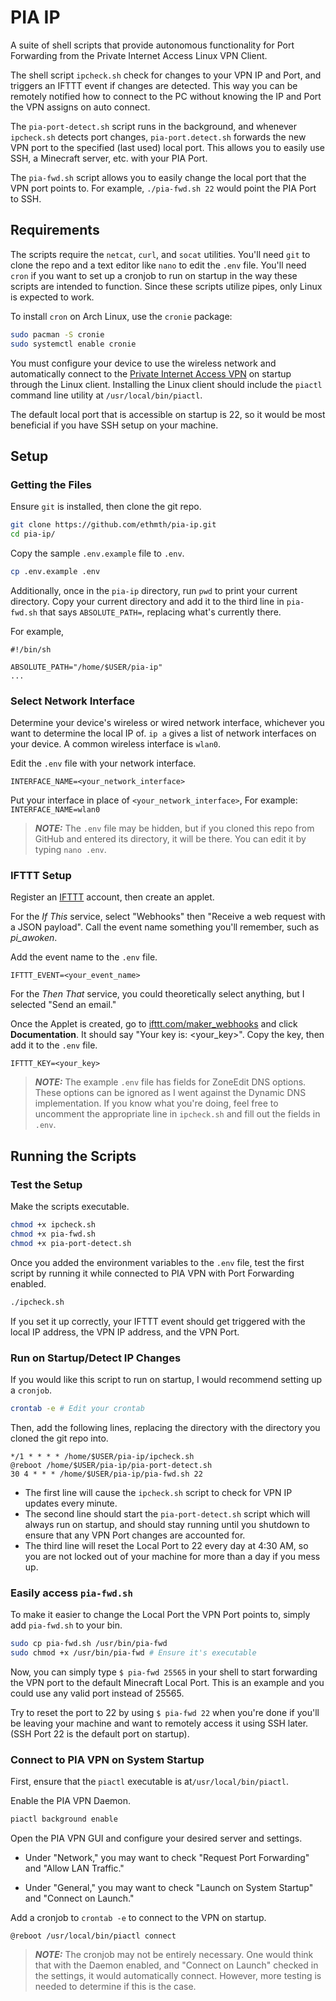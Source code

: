 # PIA IP

A suite of shell scripts that provide autonomous functionality for Port Forwarding from the Private Internet Access Linux VPN Client.

The shell script `ipcheck.sh` check for changes to your VPN IP and Port, and triggers an IFTTT event if changes are detected. This way you can be remotely notified how to connect to the PC without knowing the IP and Port the VPN assigns on auto connect.

The `pia-port-detect.sh` script runs in the background, and whenever `ipcheck.sh` detects port changes, `pia-port.detect.sh` forwards the new VPN port to the specified (last used) local port. This allows you to easily use SSH, a Minecraft server, etc. with your PIA Port.

The `pia-fwd.sh` script allows you to easily change the local port that the VPN port points to. For example, `./pia-fwd.sh 22` would point the PIA Port to SSH.

## Requirements

The scripts require the `netcat`, `curl`, and `socat` utilities. You'll need `git` to clone the repo and a text editor like `nano` to edit the `.env` file. You'll need `cron` if you want to set up a cronjob to run on startup in the way these scripts are intended to function. Since these scripts utilize pipes, only Linux is expected to work.

To install `cron` on Arch Linux, use the `cronie` package:

```sh
sudo pacman -S cronie
sudo systemctl enable cronie
```

You must configure your device to use the wireless network and automatically connect to the [Private Internet Access VPN](https://www.privateinternetaccess.com/download/linux-vpn) on startup through the Linux client. Installing the Linux client should include the `piactl` command line utility at `/usr/local/bin/piactl`.

The default local port that is accessible on startup is 22, so it would be most beneficial if you have SSH setup on your machine.

## Setup

### Getting the Files

Ensure `git` is installed, then clone the git repo.

```sh
git clone https://github.com/ethmth/pia-ip.git
cd pia-ip/
```

Copy the sample `.env.example` file to `.env`.

```sh
cp .env.example .env
```

Additionally, once in the `pia-ip` directory, run `pwd` to print your current directory. Copy your current directory and add it to the third line in `pia-fwd.sh` that says `ABSOLUTE_PATH=`, replacing what's currently there.

For example,

```
#!/bin/sh

ABSOLUTE_PATH="/home/$USER/pia-ip"
...
```

### Select Network Interface

Determine your device's wireless or wired network interface, whichever you want to determine the local IP of. `ip a` gives a list of network interfaces on your device. A common wireless interface is `wlan0`.

Edit the `.env` file with your network interface.

```
INTERFACE_NAME=<your_network_interface>
```

Put your interface in place of `<your_network_interface>`,
For example: `INTERFACE_NAME=wlan0`

> **_NOTE:_** The `.env` file may be hidden, but if you cloned this repo from GitHub and entered its directory, it will be there. You can edit it by typing `nano .env`.

### IFTTT Setup

Register an [IFTTT](https://ifttt.com/) account, then create an applet.

For the _If This_ service, select "Webhooks" then "Receive a web request with a JSON payload". Call the event name something you'll remember, such as _pi_awoken_.

Add the event name to the `.env` file.

```
IFTTT_EVENT=<your_event_name>
```

For the _Then That_ service, you could theoretically select anything, but I selected "Send an email."

Once the Applet is created, go to [ifttt.com/maker_webhooks](https://ifttt.com/maker_webhooks) and click **Documentation**. It should say "Your key is: <your_key>". Copy the key, then add it to the `.env` file.

```
IFTTT_KEY=<your_key>
```

> **_NOTE:_** The example `.env` file has fields for ZoneEdit DNS options. These options can be ignored as I went against the Dynamic DNS implementation. If you know what you're doing, feel free to uncomment the appropriate line in `ipcheck.sh` and fill out the fields in `.env`.

## Running the Scripts

### Test the Setup

Make the scripts executable.

```sh
chmod +x ipcheck.sh
chmod +x pia-fwd.sh
chmod +x pia-port-detect.sh
```

Once you added the environment variables to the `.env` file, test the first script by running it while connected to PIA VPN with Port Forwarding enabled.

```sh
./ipcheck.sh
```

If you set it up correctly, your IFTTT event should get triggered with the local IP address, the VPN IP address, and the VPN Port.

### Run on Startup/Detect IP Changes

If you would like this script to run on startup, I would recommend setting up a `cronjob`.

```sh
crontab -e # Edit your crontab
```

Then, add the following lines, replacing the directory with the directory you cloned the git repo into.

```
*/1 * * * * /home/$USER/pia-ip/ipcheck.sh
@reboot /home/$USER/pia-ip/pia-port-detect.sh
30 4 * * * /home/$USER/pia-ip/pia-fwd.sh 22
```

- The first line will cause the `ipcheck.sh` script to check for VPN IP updates every minute.
- The second line should start the `pia-port-detect.sh` script which will always run on startup, and should stay running until you shutdown to ensure that any VPN Port changes are accounted for.
- The third line will reset the Local Port to 22 every day at 4:30 AM, so you are not locked out of your machine for more than a day if you mess up.

### Easily access `pia-fwd.sh`

To make it easier to change the Local Port the VPN Port points to, simply add `pia-fwd.sh` to your bin.

```sh
sudo cp pia-fwd.sh /usr/bin/pia-fwd
sudo chmod +x /usr/bin/pia-fwd # Ensure it's executable
```

Now, you can simply type `$ pia-fwd 25565` in your shell to start forwarding the VPN port to the default Minecraft Local Port. This is an example and you could use any valid port instead of 25565.

Try to reset the port to 22 by using `$ pia-fwd 22` when you're done if you'll be leaving your machine and want to remotely access it using SSH later. (SSH Port 22 is the default port on startup).

### Connect to PIA VPN on System Startup

First, ensure that the `piactl` executable is at`/usr/local/bin/piactl`.

Enable the PIA VPN Daemon.

```sh
piactl background enable
```

Open the PIA VPN GUI and configure your desired server and settings.

- Under "Network," you may want to check "Request Port Forwarding" and "Allow LAN Traffic."

- Under "General," you may want to check "Launch on System Startup" and "Connect on Launch."

Add a cronjob to `crontab -e` to connect to the VPN on startup.

```
@reboot /usr/local/bin/piactl connect
```

> **_NOTE:_** The cronjob may not be entirely necessary. One would think that with the Daemon enabled, and "Connect on Launch" checked in the settings, it would automatically connect. However, more testing is needed to determine if this is the case.
